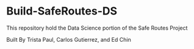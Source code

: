 # Build-SafeRoutes-DS

This repository hold the Data Science portion of the Safe Routes Project

Built By Trista Paul, Carlos Gutierrez, and Ed Chin

